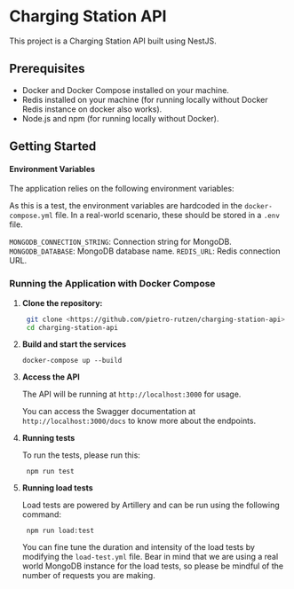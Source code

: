 # Charging Station API

This project is a Charging Station API built using NestJS. 

## Prerequisites

- Docker and Docker Compose installed on your machine.
- Redis installed on your machine (for running locally without Docker Redis instance on docker also works).
- Node.js and npm (for running locally without Docker).

## Getting Started

#### Environment Variables
The application relies on the following environment variables:

As this is a test, the environment variables are hardcoded in the `docker-compose.yml` file. In a real-world scenario, these should be stored in a `.env` file.

`MONGODB_CONNECTION_STRING`: Connection string for MongoDB. 
`MONGODB_DATABASE`: MongoDB database name.
`REDIS_URL`: Redis connection URL.

### Running the Application with Docker Compose

1. **Clone the repository:**

   ```sh
    git clone <https://github.com/pietro-rutzen/charging-station-api>
    cd charging-station-api
    ```

2. **Build and start the services**
    ```
    docker-compose up --build 
    ```
3. **Access the API**

      The API will be running at `http://localhost:3000` for usage.

      You can access the Swagger documentation at `http://localhost:3000/docs` to know more about the endpoints.

5. **Running tests**

    To run the tests, please run this:

    ```
     npm run test
    ```

5. **Running load tests**

    Load tests are powered by Artillery and can be run using the following command:

    ```
     npm run load:test
    ```
    You can fine tune the duration and intensity of the load tests by modifying the `load-test.yml` file.
    Bear in mind that we are using a real world MongoDB instance for the load tests, so please be mindful of the number of requests you are making.
